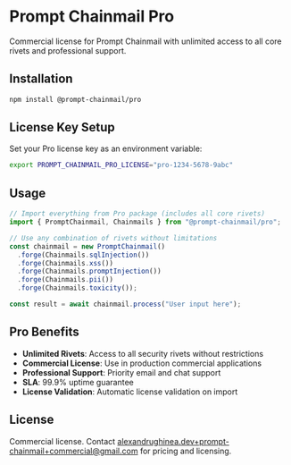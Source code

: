 # Prompt Chainmail Pro

Commercial license for Prompt Chainmail with unlimited access to all core rivets and professional support.

## Installation

```bash
npm install @prompt-chainmail/pro
```

## License Key Setup

Set your Pro license key as an environment variable:

```bash
export PROMPT_CHAINMAIL_PRO_LICENSE="pro-1234-5678-9abc"
```

## Usage

```typescript
// Import everything from Pro package (includes all core rivets)
import { PromptChainmail, Chainmails } from "@prompt-chainmail/pro";

// Use any combination of rivets without limitations
const chainmail = new PromptChainmail()
  .forge(Chainmails.sqlInjection())
  .forge(Chainmails.xss())
  .forge(Chainmails.promptInjection())
  .forge(Chainmails.pii())
  .forge(Chainmails.toxicity());

const result = await chainmail.process("User input here");
```

## Pro Benefits

- **Unlimited Rivets**: Access to all security rivets without restrictions
- **Commercial License**: Use in production commercial applications
- **Professional Support**: Priority email and chat support
- **SLA**: 99.9% uptime guarantee
- **License Validation**: Automatic license validation on import

## License

Commercial license. Contact [alexandrughinea.dev+prompt-chainmail+commercial@gmail.com](mailto:alexandrughinea.dev+prompt-chainmail+commercial@gmail.com) for pricing and licensing.
